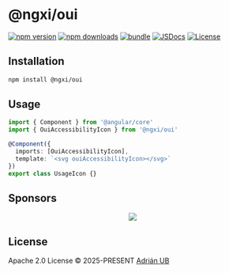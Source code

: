 # @ngxi/oui

[![npm version][npm-version-src]][npm-version-href]
[![npm downloads][npm-downloads-src]][npm-downloads-href]
[![bundle][bundle-src]][bundle-href]
[![JSDocs][jsdocs-src]][jsdocs-href]
[![License][license-src]][license-href]

## Installation

```sh
npm install @ngxi/oui
```

## Usage

```ts
import { Component } from '@angular/core'
import { OuiAccessibilityIcon } from '@ngxi/oui'

@Component({
  imports: [OuiAccessibilityIcon],
  template: `<svg ouiAccessibilityIcon></svg>`
})
export class UsageIcon {}
```

## Sponsors

<p align="center">
  <a href="https://cdn.jsdelivr.net/gh/adrian-ub/static/sponsors.svg">
    <img src='https://cdn.jsdelivr.net/gh/adrian-ub/static/sponsors.svg'/>
  </a>
</p>

## License

Apache 2.0 License © 2025-PRESENT [Adrián UB](https://github.com/adrian-ub)

<!-- Badges -->

[npm-version-src]: https://img.shields.io/npm/v/@ngxi/oui?style=flat&colorA=080f12&colorB=1fa669
[npm-version-href]: https://npmjs.com/package/@ngxi/oui
[npm-downloads-src]: https://img.shields.io/npm/dm/@ngxi/oui?style=flat&colorA=080f12&colorB=1fa669
[npm-downloads-href]: https://npmjs.com/package/@ngxi/oui
[bundle-src]: https://img.shields.io/bundlephobia/minzip/@ngxi/oui?style=flat&colorA=080f12&colorB=1fa669&label=minzip
[bundle-href]: https://bundlephobia.com/result?p=@ngxi/oui
[license-src]: https://img.shields.io/npm/l/@ngxi/oui?style=flat&colorA=080f12&colorB=1fa669
[license-href]: https://github.com/adrian-ub/ngxi/blob/main/LICENSE
[jsdocs-src]: https://img.shields.io/badge/jsdocs-reference-080f12?style=flat&colorA=080f12&colorB=1fa669
[jsdocs-href]: https://www.jsdocs.io/package/@ngxi/oui
